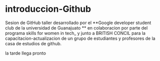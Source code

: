 # introduccion-Github


Sesion de GitHub taller desarrollado por el **Google developer student club de la universidad de Guanajuato ** en colaboracion por parte del programa skills for women in tech_ y junto a BRITISH CONCIL para la capacitacion-actualizacion de un grupo de estudiantes y profesores de la casa de estudios de github.
 


la tarde llega pronto